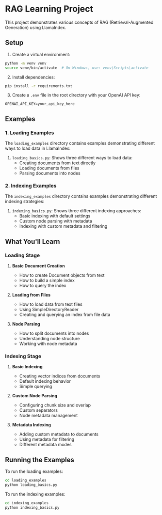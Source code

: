 # RAG Learning Project

This project demonstrates various concepts of RAG (Retrieval-Augmented Generation) using LlamaIndex.

## Setup

1. Create a virtual environment:
```bash
python -m venv venv
source venv/bin/activate  # On Windows, use: venv\Scripts\activate
```

2. Install dependencies:
```bash
pip install -r requirements.txt
```

3. Create a `.env` file in the root directory with your OpenAI API key:
```
OPENAI_API_KEY=your_api_key_here
```

## Examples

### 1. Loading Examples
The `loading_examples` directory contains examples demonstrating different ways to load data in LlamaIndex:

1. `loading_basics.py`: Shows three different ways to load data:
   - Creating documents from text directly
   - Loading documents from files
   - Parsing documents into nodes

### 2. Indexing Examples
The `indexing_examples` directory contains examples demonstrating different indexing strategies:

1. `indexing_basics.py`: Shows three different indexing approaches:
   - Basic indexing with default settings
   - Custom node parsing with metadata
   - Indexing with custom metadata and filtering

## What You'll Learn

### Loading Stage
1. **Basic Document Creation**
   - How to create Document objects from text
   - How to build a simple index
   - How to query the index

2. **Loading from Files**
   - How to load data from text files
   - Using SimpleDirectoryReader
   - Creating and querying an index from file data

3. **Node Parsing**
   - How to split documents into nodes
   - Understanding node structure
   - Working with node metadata

### Indexing Stage
1. **Basic Indexing**
   - Creating vector indices from documents
   - Default indexing behavior
   - Simple querying

2. **Custom Node Parsing**
   - Configuring chunk size and overlap
   - Custom separators
   - Node metadata management

3. **Metadata Indexing**
   - Adding custom metadata to documents
   - Using metadata for filtering
   - Different metadata modes

## Running the Examples

To run the loading examples:
```bash
cd loading_examples
python loading_basics.py
```

To run the indexing examples:
```bash
cd indexing_examples
python indexing_basics.py
```